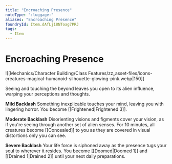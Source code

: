 ```yaml
---
title: "Encroaching Presence"
noteType: ":luggage:"
aliases: "Encroaching Presence"
foundryId: Item.dAfLj18NToag7PRJ
tags:
  - Item
---
```


# Encroaching Presence
![[Mechanics/Character Building/Class Features/zz_asset-files/icons-creatures-magical-humanoid-silhouette-glowing-pink.webp|150]]

Seeing and touching the beyond leaves you open to its alien influence, warping your perceptions and thoughts.

**Mild Backlash** Something inexplicable touches your mind, leaving you with lingering horror. You become [[Frightened|Frightened 3]].

**Moderate Backlash** Disorienting visions and figments cover your vision, as if you're seeing through another set of alien senses. For 10 minutes, all creatures become [[Concealed]] to you as they are covered in visual distortions only you can see.

**Severe Backlash** Your life force is siphoned away as the presence tugs your soul to wherever it resides. You become [[Doomed|Doomed 1]] and [[Drained 1|Drained 2]] until your next daily preparations.
